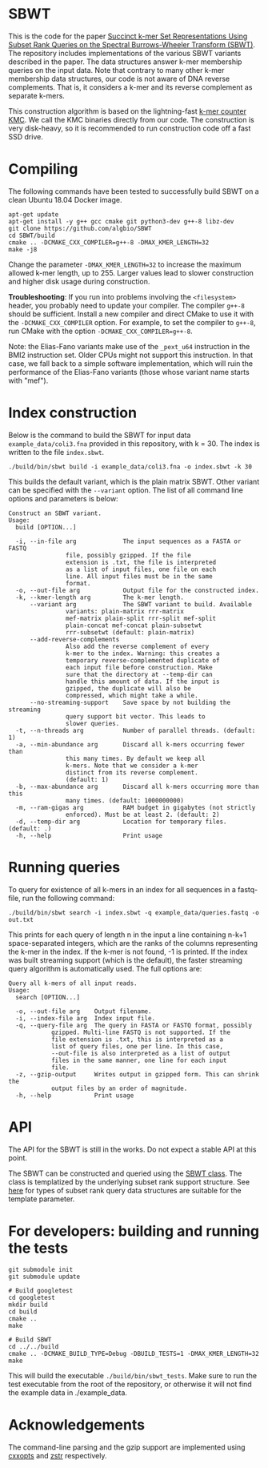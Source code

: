 # SBWT

This is the code for the paper [Succinct k-mer Set Representations Using Subset Rank Queries on the Spectral Burrows-Wheeler Transform (SBWT)](https://www.biorxiv.org/content/10.1101/2022.05.19.492613v1). The repository includes implementations of the various SBWT variants described in the paper. The data structures answer k-mer membership queries on the input data. Note that contrary to many other k-mer membership data structures, our code is not aware of DNA reverse complements. That is, it considers a k-mer and its reverse complement as separate k-mers.

This construction algorithm is based on the lightning-fast [k-mer counter KMC](https://github.com/refresh-bio/KMC). We call the KMC binaries directly from our code. The construction is very disk-heavy, so it is recommended to run construction code off a fast SSD drive.

# Compiling

The following commands have been tested to successfully build SBWT on a clean Ubuntu 18.04 Docker image.

```
apt-get update
apt-get install -y g++ gcc cmake git python3-dev g++-8 libz-dev
git clone https://github.com/algbio/SBWT
cd SBWT/build
cmake .. -DCMAKE_CXX_COMPILER=g++-8 -DMAX_KMER_LENGTH=32
make -j8
```

Change the parameter `-DMAX_KMER_LENGTH=32` to increase the maximum allowed k-mer length, up to 255. Larger values lead to slower construction and higher disk usage during construction.

**Troubleshooting**: If you run into problems involving the `<filesystem>` header, you probably need to update your compiler. The compiler `g++-8` should be sufficient. Install a new compiler and direct CMake to use it with the `-DCMAKE_CXX_COMPILER` option. For example, to set the compiler to `g++-8`, run CMake with the option `-DCMAKE_CXX_COMPILER=g++-8`.

Note: the Elias-Fano variants make use of the `_pext_u64` instruction in the BMI2 instruction set. Older CPUs might not support this instruction. In that case, we fall back to a simple software implementation, which will ruin the performance of the Elias-Fano variants (those whose variant name starts with "mef").

# Index construction

Below is the command to build the SBWT for input data `example_data/coli3.fna` provided in this repository, with k = 30. The index is written to the file `index.sbwt`.

```
./build/bin/sbwt build -i example_data/coli3.fna -o index.sbwt -k 30
```

This builds the default variant, which is the plain matrix SBWT. Other variant can be specified with the `--variant` option.
The list of all command line options and parameters is below:

```
Construct an SBWT variant.
Usage:
  build [OPTION...]

  -i, --in-file arg             The input sequences as a FASTA or FASTQ
				file, possibly gzipped. If the file
				extension is .txt, the file is interpreted
				as a list of input files, one file on each
				line. All input files must be in the same
				format.
  -o, --out-file arg            Output file for the constructed index.
  -k, --kmer-length arg         The k-mer length.
      --variant arg             The SBWT variant to build. Available
				variants: plain-matrix rrr-matrix
				mef-matrix plain-split rrr-split mef-split
				plain-concat mef-concat plain-subsetwt
				rrr-subsetwt (default: plain-matrix)
      --add-reverse-complements
				Also add the reverse complement of every
				k-mer to the index. Warning: this creates a
				temporary reverse-complemented duplicate of
				each input file before construction. Make
				sure that the directory at --temp-dir can
				handle this amount of data. If the input is
				gzipped, the duplicate will also be
				compressed, which might take a while.
      --no-streaming-support    Save space by not building the streaming
				query support bit vector. This leads to
				slower queries.
  -t, --n-threads arg           Number of parallel threads. (default: 1)
  -a, --min-abundance arg       Discard all k-mers occurring fewer than
				this many times. By default we keep all
				k-mers. Note that we consider a k-mer
				distinct from its reverse complement.
				(default: 1)
  -b, --max-abundance arg       Discard all k-mers occurring more than this
				many times. (default: 1000000000)
  -m, --ram-gigas arg           RAM budget in gigabytes (not strictly
				enforced). Must be at least 2. (default: 2)
  -d, --temp-dir arg            Location for temporary files. (default: .)
  -h, --help                    Print usage
```

# Running queries

To query for existence of all k-mers in an index for all sequences in a fastq-file, run the following command:

```
./build/bin/sbwt search -i index.sbwt -q example_data/queries.fastq -o out.txt
```

This prints for each query of length n in the input a line containing n-k+1 space-separated integers, which are the ranks of the columns representing the k-mer in the index. If the k-mer is not found, -1 is printed. If the index was built streaming support (which is the default), the faster streaming query algorithm is automatically used. The full options are:

```
Query all k-mers of all input reads.
Usage:
  search [OPTION...]

  -o, --out-file arg    Output filename.
  -i, --index-file arg  Index input file.
  -q, --query-file arg  The query in FASTA or FASTQ format, possibly
			gzipped. Multi-line FASTQ is not supported. If the
			file extension is .txt, this is interpreted as a
			list of query files, one per line. In this case,
			--out-file is also interpreted as a list of output
			files in the same manner, one line for each input
			file.
  -z, --gzip-output     Writes output in gzipped form. This can shrink the
			output files by an order of magnitude.
  -h, --help            Print usage
```

# API

The API for the SBWT is still in the works. Do not expect a stable API at this point.

The SBWT can be constructed and queried using the [SBWT class](https://htmlpreview.github.io/?https://github.com/algbio/SBWT/blob/master/doc/html/classsbwt_1_1SBWT.html). The class is templatized by the underlying subset rank support structure. See [here](https://htmlpreview.github.io/?https://github.com/algbio/SBWT/blob/master/doc/html/variants_8hh_source.html) for types of subset rank query data structures are suitable for the template parameter.

# For developers: building and running the tests

```
git submodule init
git submodule update

# Build googletest
cd googletest
mkdir build
cd build
cmake ..
make

# Build SBWT
cd ../../build
cmake .. -DCMAKE_BUILD_TYPE=Debug -DBUILD_TESTS=1 -DMAX_KMER_LENGTH=32
make
```

This will build the executable `./build/bin/sbwt_tests`. Make sure to run the test executable from the root of the repository, or otherwise it will not find the example data in ./example\_data.

# Acknowledgements

The command-line parsing and the gzip support are implemented using [cxxopts](https://github.com/jarro2783/cxxopts) and [zstr](https://github.com/mateidavid/zstr) respectively.
